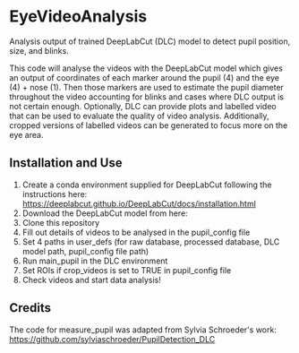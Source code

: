 # EyeVideoAnalysis
Analysis output of trained DeepLabCut (DLC) model to detect pupil position, size, and blinks.

This code will analyse the videos with the DeepLabCut model which gives an output of coordinates of each marker around the pupil (4) and the eye (4) + nose (1). Then those markers are used to estimate the pupil diameter throughout the video accounting for blinks and cases where DLC output is not certain enough. 
Optionally, DLC can provide plots and labelled video that can be used to evaluate the quality of video analysis. 
Additionally, cropped versions of labelled videos can be generated to focus more on the eye area. 

## Installation and Use

1) Create a conda environment supplied for DeepLabCut following the instructions here: https://deeplabcut.github.io/DeepLabCut/docs/installation.html
2) Download the DeepLabCut model from here: 
3) Clone this repository
4) Fill out details of videos to be analysed in the pupil_config file
5) Set 4 paths in user_defs (for raw database, processed database, DLC model path, pupil_config file path)
6) Run main_pupil in the DLC environment
7) Set ROIs if crop_videos is set to TRUE in pupil_config file
8) Check videos and start data analysis!


## Credits
The code for measure_pupil was adapted from Sylvia Schroeder's work: https://github.com/sylviaschroeder/PupilDetection_DLC 


